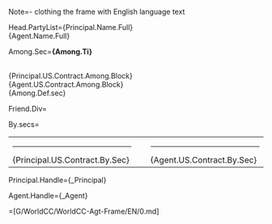 Note=- clothing the frame with English language text

Head.PartyList={Principal.Name.Full}<br>{Agent.Name.Full}

Among.Sec=<b>{Among.Ti}</b><br><br><ul type="none" style="padding-left: 0"><li>{Principal.US.Contract.Among.Block}<br></li><li>{Agent.US.Contract.Among.Block}<br></li><li>{Among.Def.sec}</li></ul>

Friend.Div=</i>

By.secs=<table><tr><td valign="top" width="300px"><hr>{Principal.US.Contract.By.Sec}</td><td width="100px"></td><td valign="top" width="300px"><hr>{Agent.US.Contract.By.Sec}</td></tr></table>

Principal.Handle={_Principal}

Agent.Handle={_Agent}

=[G/WorldCC/WorldCC-Agt-Frame/EN/0.md]
